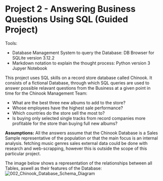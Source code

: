# Project 2 - Answering Business Questions Using SQL (Guided Project)

Tools:
- Database Management System to query the Database: DB Browser for SQLite version 3.12.2
- Markdown notation to explain the thought process: Python version 3 Jupyer Notebook

This project uses SQL skills on a record store database called Chinook. It consists of a fictional Database, through which SQL queries are used to answer possible relavant questions from the Business at a given point in time for the Chinook Management Team:
- What are the best three new albums to add to the store?
- Whose employees have the highest sale performance?
- Which countries do the store sell the most to?
- Is buying only selected single tracks from record companies more profitable for the store than buying full new albums?

**Assumptions:** All the answers assume that the Chinook Database is a Sales Sample representative of the population or that the main focus is an internal analysis. fetching music genres sales external data could be done with research and web-scrapping, however this is outside the scope of this particular project.

The image below shows a representation of the relationships between all Tables, aswell as their features of the Database:
![002_Chinook_Database_Schema_Diagram](https://user-images.githubusercontent.com/82218642/136618741-53b53a2f-2b42-444d-ab12-51a8e64a496a.png)
